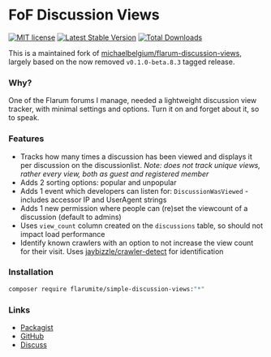# FoF Discussion Views

[![MIT license](https://img.shields.io/badge/license-MIT-blue.svg)](https://github.com/flarumite/simple-discussion-views/blob/master/LICENSE) [![Latest Stable Version](https://img.shields.io/packagist/v/flarumite/simple-discussion-views.svg)](https://packagist.org/packages/flarumite/simple-discussion-views) [![Total Downloads](https://img.shields.io/packagist/dt/flarumite/simple-discussion-views.svg)](https://packagist.org/packages/flarumite/simple-discussion-views)


This is a maintained fork of [michaelbelgium/flarum-discussion-views](https://github.com/MichaelBelgium/flarum-discussion-views), largely based on the now removed `v0.1.0-beta.8.3` tagged release.

### Why?
One of the Flarum forums I manage, needed a lightweight discussion view tracker, with minimal settings and options. Turn it on and forget about it, so to speak.

### Features
- Tracks how many times a discussion has been viewed and displays it per discussion on the discussionlist. _Note: does not track unique views, rather every view, both as guest and registered member_
- Adds 2 sorting options: popular and unpopular
- Adds 1 event which developers can listen for: `DiscussionWasViewed` - includes accessor IP and UserAgent strings
- Adds 1 new permission where people can (re)set the viewcount of a discussion (default to admins)
- Uses `view_count` column created on the `discussions` table, so should not impact load performance
- Identify known crawlers with an option to not increase the view count for their visit. Uses [jaybizzle/crawler-detect](https://github.com/JayBizzle/Crawler-Detect) for identification

### Installation

```sh
composer require flarumite/simple-discussion-views:"*"
```

### Links

- [Packagist](https://packagist.org/packages/flarumite/simple-discussion-views)
- [GitHub](https://github.com/flarumite/simple-discussion-views)
- [Discuss](https://discuss.flarum.org/d/24002)
